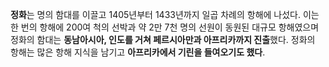 **정화**는 명의 함대를 이끌고 1405년부터 1433년까지 일곱 차례의 항해에 나섰다. 이는 한 번의 항해에 200여 척의 선박과 약 2만 7천 명의 선원이 동원된 대규모 항해였으며 정화의 함대는 **동남아시아, 인도를 거쳐 페르시아만과 아프리카까지 진출**했다.
정화의 항해는 많은 항해 지식을 남기고 **아프리카에서 기린을 들여오기도 했다**.